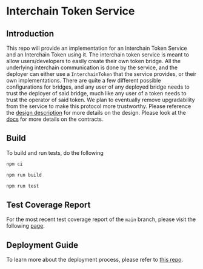 # Interchain Token Service

## Introduction

This repo will provide an implementation for an Interchain Token Service and an Interchain Token using it. The interchain token service is meant to allow users/developers to easily create their own token bridge. All the underlying interchain communication is done by the service, and the deployer can either use a `InterchainToken` that the service provides, or their own implementations. There are quite a few different possible configurations for bridges, and any user of any deployed bridge needs to trust the deployer of said bridge, much like any user of a token needs to trust the operator of said token. We plan to eventually remove upgradability from the service to make this protocol more trustworthy. Please reference the [design description](./DESIGN.md) for more details on the design. Please look at the [docs](./docs/index.md) for more details on the contracts.

## Build

To build and run tests, do the following

```bash
npm ci

npm run build

npm run test
```

## Test Coverage Report

For the most recent test coverage report of the `main` branch, please visit the following [page](https://axelarnetwork.github.io/interchain-token-service/).

## Deployment Guide

To learn more about the deployment process, please refer to [this repo](https://github.com/axelarnetwork/axelar-contract-deployments).

